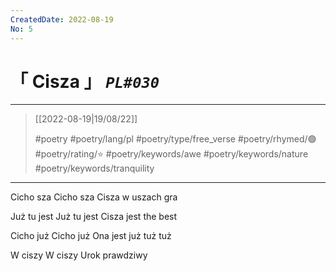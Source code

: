 ```yaml
---
CreatedDate: 2022-08-19
No: 5
---
```

# &#12300; Cisza &#12301; *`PL#030`*

---

> [[2022-08-19|19/08/22]]
> 
> #poetry 
> #poetry/lang/pl 
> #poetry/type/free_verse 
> #poetry/rhymed/🟢 
> #poetry/rating/⭐ 
> #poetry/keywords/awe #poetry/keywords/nature #poetry/keywords/tranquility 

---

Cicho sza
Cicho sza
Cisza w uszach gra

Już tu jest
Już tu jest
Cisza jest the best

Cicho już
Cicho już
Ona jest już tuż tuż

W ciszy
W ciszy
Urok prawdziwy